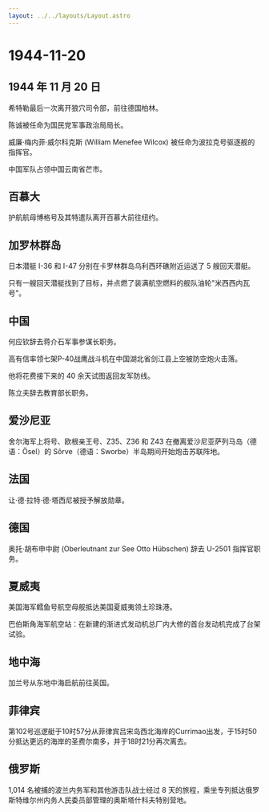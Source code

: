 ```yaml
---
layout: ../../layouts/Layout.astro
---
```


# 1944-11-20

## 1944 年 11 月 20 日

希特勒最后一次离开狼穴司令部，前往德国柏林。

陈诚被任命为国民党军事政治局局长。

威廉·梅内菲·威尔科克斯 (William Menefee Wilcox)
被任命为波拉克号驱逐舰的指挥官。

中国军队占领中国云南省芒市。

## 百慕大

护航航母博格号及其特遣队离开百慕大前往纽约。

## 加罗林群岛

日本潜艇 I-36 和 I-47 分别在卡罗林群岛乌利西环礁附近运送了 5
艘回天潜艇。

只有一艘回天潜艇找到了目标，并点燃了装满航空燃料的舰队油轮"米西西内瓦号"。

## 中国

何应钦辞去蒋介石军事参谋长职务。

高有信率领七架P-40战鹰战斗机在中国湖北省剑江县上空被防空炮火击落。

他将花费接下来的 40 余天试图返回友军防线。

陈立夫辞去教育部长职务。

## 爱沙尼亚

舍尔海军上将号、欧根亲王号、Z35、Z36 和 Z43
在撤离爱沙尼亚萨列马岛（德语：Ösel）的
Sõrve（德语：Sworbe）半岛期间开始炮击苏联阵地。

## 法国

让·德·拉特·德·塔西尼被授予解放勋章。

## 德国

奥托·胡布申中尉 (Oberleutnant zur See Otto Hübschen) 辞去 U-2501
指挥官职务。

## 夏威夷

美国海军鳕鱼号航空母舰抵达美国夏威夷领土珍珠港。

巴伯斯角海军航空站：在新建的渐进式发动机总厂内大修的首台发动机完成了台架试验。

## 地中海

加兰号从东地中海启航前往英国。

## 菲律宾

第102号巡逻艇于10时57分从菲律宾吕宋岛西北海岸的Currimao出发，于15时50分抵达更远的海岸的圣费尔南多，并于18时21分再次离去。

## 俄罗斯

1,014 名被捕的波兰内务军和其他游击队战士经过 8
天的旅程，乘坐专列抵达俄罗斯特维尔州内务人民委员部管理的奥斯塔什科夫特别营地。